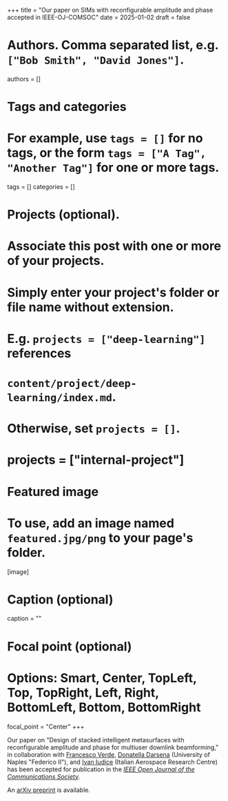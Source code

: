 +++
title = "Our paper on SIMs with reconfigurable amplitude and phase accepted in IEEE-OJ-COMSOC"
date = 2025-01-02
draft = false

# Authors. Comma separated list, e.g. `["Bob Smith", "David Jones"]`.
authors = []

# Tags and categories
# For example, use `tags = []` for no tags, or the form `tags = ["A Tag", "Another Tag"]` for one or more tags.
tags = []
categories = []

# Projects (optional).
#   Associate this post with one or more of your projects.
#   Simply enter your project's folder or file name without extension.
#   E.g. `projects = ["deep-learning"]` references 
#   `content/project/deep-learning/index.md`.
#   Otherwise, set `projects = []`.
# projects = ["internal-project"]

# Featured image
# To use, add an image named `featured.jpg/png` to your page's folder. 
[image]
  # Caption (optional)
  caption = ""

  # Focal point (optional)
  # Options: Smart, Center, TopLeft, Top, TopRight, Left, Right, BottomLeft, Bottom, BottomRight
  focal_point = "Center"
+++

Our paper on "Design of stacked intelligent metasurfaces with reconfigurable amplitude and phase for multiuser downlink beamforming,"
in collaboration with [Francesco Verde], [Donatella Darsena] (University of Naples "Federico II"), and [Ivan Iudice] (Italian Aerospace Research Centre)
has been accepted for publication in the [*IEEE Open Journal of the Communications Society*](https://ieeexplore.ieee.org/xpl/RecentIssue.jsp?punumber=8782661). 

An [arXiv preprint](https://arxiv.org/abs/2408.16606) is available.

[Francesco Verde]: https://www.docenti.unina.it/#!/professor/4652414e434553434f5645524445565244464e4337344831324932333441/riferimenti
[Donatella Darsena]: https://www.docenti.unina.it/#!/professor/444f4e4154454c4c4144415253454e4144525344544c37355435314638333958/curriculum
[Ivan Iudice]: https://scholar.google.it/citations?user=Bcse9yQAAAAJ&hl=it


